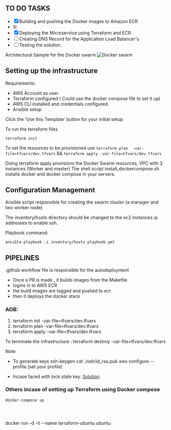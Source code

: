 ## TO DO TASKS
- [x] Building and pushing the Docker images to Amazon ECR
- [x]
- [x] Deploying the Microservice using Terraform and ECR.
- [ ] Creating DNS Record for the Application Load Balancer's
- [ ] Testing the solution.

Architectural Sample for the Docker swarm
![Docker swarm](C:\Users\Administrator\backend-everyshilling-Terraform\templates\Capture1.JPG)

## Setting up the infrastructure

Requirements:
- AWS Account as user
- Terraform configured ( Could use the docker compose file to set it up)
- AWS CLI installed and credentials configured.
- Ansible setup

 Click the 'Use this Template' button for your initial setup

 To run the terraform files
 ```
terraform init
 ```
To set the resources to be provisioned use
``` terraform plan  -var-file=tfvars/dev.tfvars ```
 &&
``` terraform apply -var-file=tfvars/dev.tfvars ```

Doing terraform apply provisions the Docker Swarm resources, VPC with 3 instances (Worker and master)
The shell script install_dockercompose.sh installs docker and docker compose in your servers.

## Configuration Management

Ansible script responsible for creating the swarm cluster (a  manager and two worker node)

The inventory/hosts directory should be changed to the ec2 instances ip addresses to enable ssh.

 Playbook command:

 ```ansible-playbook -i inventory/hosts playbook.yml ```

## PIPELINES
.github workflow file is responsible for the autodeployment
- Once a PR is made , it builds images from the Makefile
- logins in to AWS ECR
- the build images are tagged and pushed to ecr
- then it deploys the docker stack



### AOB:

 1. terraform init -var-file=tfvars/dev.tfvars
 2. terraform plan  -var-file=tfvars/dev.tfvars
 3. terraform apply -var-file=tfvars/dev.tfvars

To terminate the infrastructure :
terraform destroy -var-file=tfvars/dev.tfvars


Note:
- To generate keys
ssh-keygen
cat ./ssh/id_rsa.pub
aws configure --profile (set your profile)

- Incase faced with lock state key. [Solution](https://stackoverflow.com/questions/62189825/terraform-error-acquiring-the-state-lock-conditionalcheckfailedexception)


















### Others incase of setting up Terraform using Docker compose
```docker-compose up ```

```docker-compose run --rm tf init
```

```docker compose run --rm tf fmt
```

```docker-compose run --rm tf validate
```


docker run -d -it --name terraform-ubuntu ubuntu


